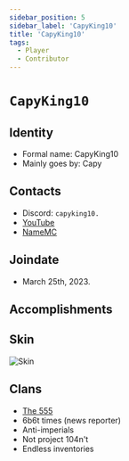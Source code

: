 ```yaml
---
sidebar_position: 5
sidebar_label: 'CapyKing10'
title: 'CapyKing10'
tags:
  - Player
  - Contributor
---
```


# `CapyKing10`

## Identity
* Formal name: CapyKing10
* Mainly goes by: Capy

## Contacts
* Discord: `capyking10.`
* [YouTube](https://www.youtube.com/@CapyKing10_)
* [NameMC](https://namemc.com/profile/CapyKing10.1)

## Joindate
* March 25th, 2023.

## Accomplishments


## Skin
![Skin](https://s.namemc.com/3d/skin/body.png?id=c1880e115a13cc81&model=classic&theta=9&phi=25&time=90&width=100&height=200)

## Clans
* [The 555](../Groups/555.md)
* 6b6t times (news reporter)
* Anti-imperials
* Not project 104n't
* Endless inventories
